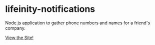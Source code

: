 # lifeinity-notifications
Node.js application to gather phone numbers and names for a friend's company.

[View the Site!](http://guarded-anchorage-11814.herokuapp.com/)
